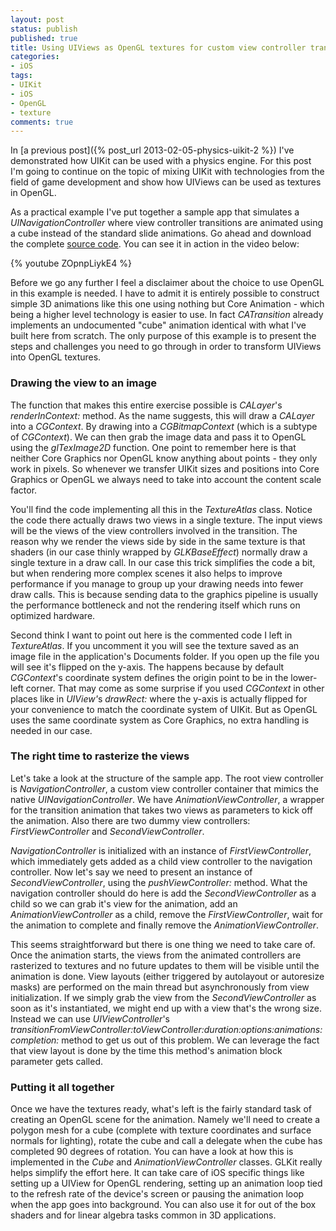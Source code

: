 ```yaml
---
layout: post
status: publish
published: true
title: Using UIViews as OpenGL textures for custom view controller transitions
categories:
- iOS
tags:
- UIKit
- iOS
- OpenGL
- texture
comments: true
---
```

In [a previous post]({% post_url 2013-02-05-physics-uikit-2 %}) I've demonstrated how UIKit can be used with a physics engine. For this post I'm going to continue on the topic of mixing UIKit with technologies from the field of game development and show how UIViews can be used as textures in OpenGL.

As a practical example I've put together a sample app that simulates a <em>UINavigationController</em> where view controller transitions are animated using a cube instead of the standard slide animations. Go ahead and download the complete <a title="source code" href="https://github.com/MihaiDamian/Cube-transition-example" target="_blank">source code</a>. You can see it in action in the video below:

{% youtube ZOpnpLiykE4 %}

Before we go any further I feel a disclaimer about the choice to use OpenGL in this example is needed. I have to admit it is entirely possible to construct simple 3D animations like this one using nothing but Core Animation - which being a higher level technology is easier to use. In fact <em>CATransition</em> already implements an undocumented "cube" animation identical with what I've built here from scratch. The only purpose of this example is to present the steps and challenges you need to go through in order to transform UIViews into OpenGL textures.
<h3>Drawing the view to an image</h3>
The function that makes this entire exercise possible is <em>CALayer</em>'s <em>renderInContext:</em> method. As the name suggests, this will draw a <em>CALayer</em> into a <em>CGContext</em>. By drawing into a <em>CGBitmapContext</em> (which is a subtype of <em>CGContext</em>). We can then grab the image data and pass it to OpenGL using the <em>glTexImage2D</em> function. One point to remember here is that neither Core Graphics nor OpenGL know anything about points - they only work in pixels. So whenever we transfer UIKit sizes and positions into Core Graphics or OpenGL we always need to take into account the content scale factor.

You'll find the code implementing all this in the <em>TextureAtlas</em> class. Notice the code there actually draws two views in a single texture. The input views will be the views of the view controllers involved in the transition. The reason why we render the views side by side in the same texture is that shaders (in our case thinly wrapped by <em>GLKBaseEffect</em>) normally draw a single texture in a draw call. In our case this trick simplifies the code a bit, but when rendering more complex scenes it also helps to improve performance if you manage to group up your drawing needs into fewer draw calls. This is because sending data to the graphics pipeline is usually the performance bottleneck and not the rendering itself which runs on optimized hardware.

Second think I want to point out here is the commented code I left in <em>TextureAtlas</em>. If you uncomment it you will see the texture saved as an image file in the application's Documents folder. If you open up the file you will see it's flipped on the y-axis. The happens because by default <em>CGContext</em>'s coordinate system defines the origin point to be in the lower-left corner. That may come as some surprise if you used <em>CGContext</em> in other places like in <em>UIView'</em>s <em>drawRect:</em> where the y-axis is actually flipped for your convenience to match the coordinate system of UIKit. But as OpenGL uses the same coordinate system as Core Graphics, no extra handling is needed in our case.
<h3>The right time to rasterize the views</h3>
Let's take a look at the structure of the sample app. The root view controller is <em>NavigationController</em>, a custom view controller container that mimics the native <em>UINavigationController</em>. We have <em>AnimationViewController</em>, a wrapper for the transition animation that takes two views as parameters to kick off the animation. Also there are two dummy view controllers: <em>FirstViewController</em> and <em>SecondViewController</em>.

<em>NavigationController</em> is initialized with an instance of <em>FirstViewController</em>, which immediately gets added as a child view controller to the navigation controller. Now let's say we need to present an instance of <em>SecondViewController</em>, using the <em>pushViewController:</em> method. What the navigation controller should do here is add the <em>SecondViewController</em> as a child so we can grab it's view for the animation, add an <em>AnimationViewController</em> as a child, remove the <em>FirstViewController</em>, wait for the animation to complete and finally remove the <em>AnimationViewController</em>.

This seems straightforward but there is one thing we need to take care of. Once the animation starts, the views from the animated controllers are rasterized to textures and no future updates to them will be visible until the animation is done. View layouts (either triggered by autolayout or autoresize masks) are performed on the main thread but asynchronously from view initialization. If we simply grab the view from the <em>SecondViewController</em> as soon as it's instantiated, we might end up with a view that's the wrong size. Instead we can use <em>UIViewController</em>'s <em>transitionFromViewController:toViewController:duration:options:animations:completion:</em> method to get us out of this problem. We can leverage the fact that view layout is done by the time this method's animation block parameter gets called.
<h3>Putting it all together</h3>
Once we have the textures ready, what's left is the fairly standard task of creating an OpenGL scene for the animation. Namely we'll need to create a polygon mesh for a cube (complete with texture coordinates and surface normals for lighting), rotate the cube and call a delegate when the cube has completed 90 degrees of rotation. You can have a look at how this is implemented in the <em>Cube</em> and <em>AnimationViewController</em> classes. GLKit really helps simplify the effort here. It can take care of iOS specific things like setting up a UIView for OpenGL rendering, setting up an animation loop tied to the refresh rate of the device's screen or pausing the animation loop when the app goes into background. You can also use it for out of the box shaders and for linear algebra tasks common in 3D applications.
